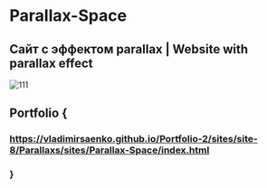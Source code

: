 # Parallax-Space

## Сайт с эффектом parallax | Website with parallax effect

![111](https://user-images.githubusercontent.com/56477695/115112800-e5d4cb80-9f8f-11eb-8492-05b16e7f5cd0.png)

## Portfolio {

### https://vladimirsaenko.github.io/Portfolio-2/sites/site-8/Parallaxs/sites/Parallax-Space/index.html

### }

